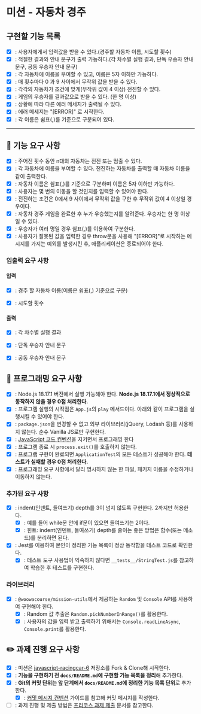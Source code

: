 # 미션 - 자동차 경주

## 구현할 기능 목록

- [X] : 사용자에게서 입력값을 받을 수 있다.(경주할 자동차 이름, 시도할 횟수)
- [X] : 적절한 결과와 안내 문구가 출력 가능하다.(각 차수별 실행 결과, 단독 우승자 안내 문구, 공동 우승자 안내 문구)
- [X] : 각 자동차에 이름을 부여할 수 있고, 이름은 5자 이하만 가능하다.
- [X] : 매 횟수마다 0 과 9 사이에서 무작위 값을 받을 수 있다.
- [X] : 각각의 자동차가 조건에 맞게(무작위 값이 4 이상) 전진할 수 있다.
- [X] : 게임의 우승자를 결과값으로 받을 수 있다. (한 명 이상)
- [X] : 상황에 따라 다른 에러 메세지가 출력될 수 있다.
- [X] : 에러 메세지는 "[ERROR]" 로 시작한다.
- [X] : 각 이름은 쉼표(,)를 기준으로 구분되어 있다.

---

## 🚀 기능 요구 사항

- [X] : 주어진 횟수 동안 n대의 자동차는 전진 또는 멈출 수 있다.
- [X] : 각 자동차에 이름을 부여할 수 있다. 전진하는 자동차를 출력할 때 자동차 이름을 같이 출력한다.
- [X] : 자동차 이름은 쉼표(,)를 기준으로 구분하며 이름은 5자 이하만 가능하다.
- [X] : 사용자는 몇 번의 이동을 할 것인지를 입력할 수 있어야 한다.
- [X] : 전진하는 조건은 0에서 9 사이에서 무작위 값을 구한 후 무작위 값이 4 이상일 경우이다.
- [X] : 자동차 경주 게임을 완료한 후 누가 우승했는지를 알려준다. 우승자는 한 명 이상일 수 있다.
- [X] : 우승자가 여러 명일 경우 쉼표(,)를 이용하여 구분한다.
- [X] : 사용자가 잘못된 값을 입력한 경우 throw문을 사용해 "[ERROR]"로 시작하는 메시지를 가지는 예외를 발생시킨 후, 애플리케이션은 종료되어야 한다.

### 입출력 요구 사항

#### 입력

- [X] : 경주 할 자동차 이름(이름은 쉼표(,) 기준으로 구분)

- [X] : 시도할 횟수

#### 출력

- [X] : 각 차수별 실행 결과

- [X] : 단독 우승자 안내 문구

- [X] : 공동 우승자 안내 문구

## 🎯 프로그래밍 요구 사항

- [X] : Node.js 18.17.1 버전에서 실행 가능해야 한다. **Node.js 18.17.1에서 정상적으로 동작하지 않을 경우 0점 처리한다.**
- [X] : 프로그램 실행의 시작점은 `App.js`의 `play` 메서드이다. 아래와 같이 프로그램을 실행시킬 수 있어야 한다.
- [X] : `package.json`을 변경할 수 없고 외부 라이브러리(jQuery, Lodash 등)를 사용하지 않는다. 순수 Vanilla JS로만 구현한다.
- [X] : [JavaScript 코드 컨벤션](https://github.com/woowacourse/woowacourse-docs/tree/main/styleguide/javascript)을 지키면서 프로그래밍 한다
- [X] : 프로그램 종료 시 `process.exit()`를 호출하지 않는다.
- [X] : 프로그램 구현이 완료되면 `ApplicationTest`의 모든 테스트가 성공해야 한다. **테스트가 실패할 경우 0점 처리한다.**
- [X] : 프로그래밍 요구 사항에서 달리 명시하지 않는 한 파일, 패키지 이름을 수정하거나 이동하지 않는다.

### 추가된 요구 사항

- [X] : indent(인덴트, 들여쓰기) depth를 3이 넘지 않도록 구현한다. 2까지만 허용한다.
  - [X] : 예를 들어 while문 안에 if문이 있으면 들여쓰기는 2이다.
  - [X] : 힌트: indent(인덴트, 들여쓰기) depth를 줄이는 좋은 방법은 함수(또는 메소드)를 분리하면 된다.
- [X] : Jest를 이용하여 본인이 정리한 기능 목록이 정상 동작함을 테스트 코드로 확인한다.
  - [X] : 테스트 도구 사용법이 익숙하지 않다면 `__tests__/StringTest.js`를 참고하여 학습한 후 테스트를 구현한다.

### 라이브러리

- [X] : `@woowacourse/mission-utils`에서 제공하는 `Random` 및 `Console` API를 사용하여 구현해야 한다.
  - [X] : Random 값 추출은 `Random.pickNumberInRange()`를 활용한다.
  - [X] : 사용자의 값을 입력 받고 출력하기 위해서는 `Console.readLineAsync`, `Console.print`를 활용한다.

## ✏️ 과제 진행 요구 사항

- [X] : 미션은 [javascript-racingcar-6](https://github.com/woowacourse-precourse/javascript-racingcar-6) 저장소를 Fork & Clone해 시작한다.
- [X] : **기능을 구현하기 전 `docs/README.md`에 구현할 기능 목록을 정리**해 추가한다.
- [X] : **Git의 커밋 단위는 앞 단계에서 `docs/README.md`에 정리한 기능 목록 단위**로 추가한다.
  - [X] : [커밋 메시지 컨벤션](https://gist.github.com/stephenparish/9941e89d80e2bc58a153) 가이드를 참고해 커밋 메시지를 작성한다.
- [ ] : 과제 진행 및 제출 방법은 [프리코스 과제 제출](https://github.com/woowacourse/woowacourse-docs/tree/master/precourse) 문서를 참고한다.

